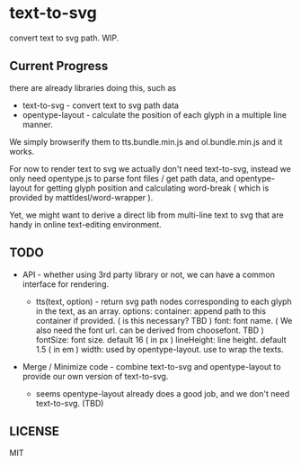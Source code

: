 # text-to-svg

convert text to svg path. WIP.


## Current Progress

there are already libraries doing this, such as

 * text-to-svg - convert text to svg path data
 * opentype-layout - calculate the position of each glyph in a multiple line manner.

We simply browserify them to tts.bundle.min.js and ol.bundle.min.js and it works.

For now to render text to svg we actually don't need text-to-svg, instead we only need opentype.js to parse font files / get path data, and opentype-layout for getting glyph position and calculating word-break ( which is provided by mattldesl/word-wrapper ). 

Yet, we might want to derive a direct lib from multi-line text to svg that are handy in online text-editing environment.

## TODO

 * API - whether using 3rd party library or not, we can have a common interface for rendering.
   - tts(text, option) - return svg path nodes corresponding to each glyph in the text, as an array. options:
     container: append path to this container if provided. ( is this necessary? TBD )
     font: font name. ( We also need the font url. can be derived from choosefont. TBD )
     fontSize: font size. default 16 ( in px )
     lineHeight: line height. default 1.5 ( in em )
     width: used by opentype-layout. use to wrap the texts.

 * Merge / Minimize code - combine text-to-svg and opentype-layout to provide our own version of text-to-svg.
   - seems opentype-layout already does a good job, and we don't need text-to-svg. (TBD)


## LICENSE

MIT
